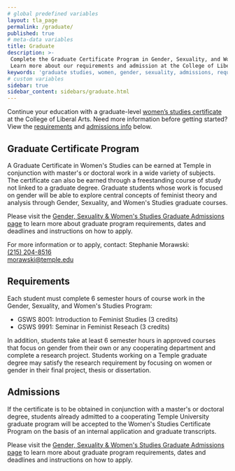 ```yaml
---
# global predefined variables
layout: tla_page
permalink: /graduate/
published: true
# meta-data variables
title: Graduate
description: >-
 Complete the Graduate Certificate Program in Gender, Sexuality, and Women’s Studies at Temple University.
 Learn more about our requirements and admission at the College of Liberal Arts.
keywords: 'graduate studies, women, gender, sexuality, admissions, requirements'
# custom variables
sidebar: true
sidebar_content: sidebars/graduate.html   
---
```

Continue your education with a graduate-level [women’s studies certificate](#graduate-certificate-program) at the College of Liberal Arts. Need more information before getting started? View the [requirements](#requirements) and [admissions info](#admissions) below.

## Graduate Certificate Program
A Graduate Certificate in Women's Studies can be earned at Temple in conjunction with master's or doctoral work in a wide variety of subjects. The certificate can also be earned through a freestanding course of study not linked to a graduate degree. Graduate students whose work is focused on gender will be able to explore central concepts of feminist theory and analysis through Gender, Sexuality, and Women's Studies graduate courses.

Please visit the [Gender, Sexuality & Women's Studies Graduate Admissions page](https://liberalarts.temple.edu/admissions/graduate/gender-sexuality-and-womens-studies) to learn more about graduate program requirements, dates and deadlines and instructions on how to apply.

For more information or to apply, contact:
Stephanie Morawski:<br/>
[(215) 204-8516](tel:2152048516)<br/>
[morawski@temple.edu](mailto:morawski@temple.edu)<br/>

## Requirements
Each student must complete 6 semester hours of course work in the Gender, Sexuality, and Women's Studies Program:

- GSWS 8001: Introduction to Feminist Studies (3 credits)
- GSWS 9991: Seminar in Feminist Reseach (3 credits)

In addition, students take at least 6 semester hours in approved courses that focus on gender from their own or any cooperating department and complete a research project. Students working on a Temple graduate degree may satisfy the research requirement by focusing on women or gender in their final project, thesis or dissertation.

## Admissions
If the certificate is to be obtained in conjunction with a master's or doctoral degree, students already admitted to a cooperating Temple University graduate program will be accepted to the Women's Studies Certificate Program on the basis of an internal application and graduate transcripts.

Please visit the [Gender, Sexuality & Women's Studies Graduate Admissions page](https://liberalarts.temple.edu/admissions/graduate/gender-sexuality-and-womens-studies) to learn more about graduate program requirements, dates and deadlines and instructions on how to apply.
